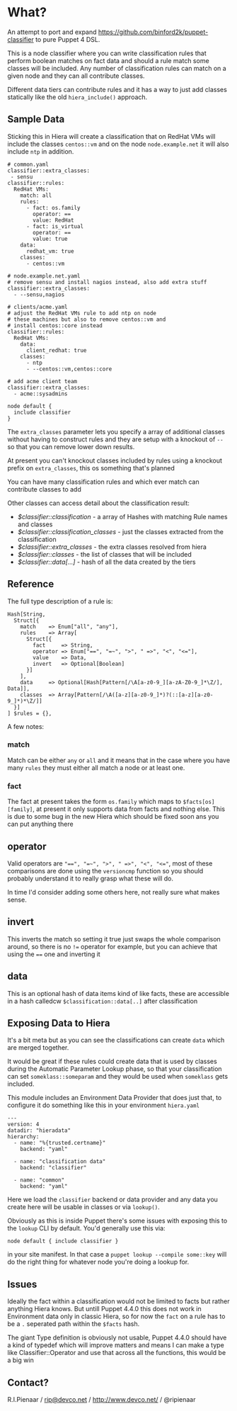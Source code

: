 What?
=====

An attempt to port and expand https://github.com/binford2k/puppet-classifier to pure Puppet 4 DSL.

This is a node classifier where you can write classification rules that perform boolean matches on
fact data and should a rule match some classes will be included.  Any number of classification
rules can match on a given node and they can all contribute classes.

Different data tiers can contribute rules and it has a way to just add classes statically like
the old `hiera_include()` approach.

Sample Data
-----------

Sticking this in Hiera will create a classification that on RedHat VMs will include the classes `centos::vm` and on the node `node.example.net` it will also include `ntp` in addition.

```
# common.yaml
classifier::extra_classes:
 - sensu
classifier::rules:
  RedHat VMs:
    match: all
    rules:
      - fact: os.family
        operator: ==
        value: RedHat
      - fact: is_virtual
        operator: ==
        value: true
    data:
      redhat_vm: true
    classes:
      - centos::vm
```

```
# node.example.net.yaml
# remove sensu and install nagios instead, also add extra stuff
classifier::extra_classes:
  - --sensu,nagios
```

```
# clients/acme.yaml
# adjust the RedHat VMs rule to add ntp on node
# these machines but also to remove centos::vm and
# install centos::core instead
classifier::rules:
  RedHat VMs:
    data:
      client_redhat: true
    classes:
      - ntp
      - --centos::vm,centos::core

# add acme client team
classifier::extra_classes:
  - acme::sysadmins
```

```
node default {
  include classifier
}
```

The `extra_classes` parameter lets you specify a array of additional classes without having to construct
rules and they are setup with a knockout of `--` so that you can remove lower down results.

At present you can't knockout classes included by rules using a knockout prefix on `extra_classes`, this
os something that's planned

You can have many classification rules and which ever match can contribute classes to add

Other classes can access detail about the classification result:

  * *$classifier::classification* - a array of Hashes with matching Rule names and classes
  * *$classifier::classification_classes* - just the classes extracted from the classification
  * *$classifier::extra_classes* - the extra classes resolved from hiera
  * *$classifier::classes* - the list of classes that will be included
  * *$classifier::data[...]* - hash of all the data created by the tiers

Reference
---------

The full type description of a rule is:

```
Hash[String,
  Struct[{
    match    => Enum["all", "any"],
    rules    => Array[
      Struct[{
        fact     => String,
        operator => Enum["==", "=~", ">", " =>", "<", "<="],
        value    => Data,
        invert   => Optional[Boolean]
      }]
    ],
    data     => Optional[Hash[Pattern[/\A[a-z0-9_][a-zA-Z0-9_]*\Z/], Data]],
    classes  => Array[Pattern[/\A([a-z][a-z0-9_]*)?(::[a-z][a-z0-9_]*)*\Z/]]
  }]
] $rules = {},
```

A few notes:

### match
Match can be either `any` or `all` and it means that in the case where you have many `rules`
they must either all match a node or at least one.

### fact
The fact at present takes the form `os.family` which maps to `$facts[os][family]`, at present it
only supports data from facts and nothing else.  This is due to some bug in the new Hiera which
should be fixed soon ans you can put anything there

## operator
Valid operators are `"==", "=~", ">", " =>", "<", "<="`, most of these comparisons are done using
the `versioncmp` function so you should probably understand it to really grasp what these will do.

In time I'd consider adding some others here, not really sure what makes sense.

## invert
This inverts the match so setting it true just swaps the whole comparison around, so there is no
`!=` operator for example, but you can achieve that using the `==` one and inverting it

## data
This is an optional hash of data items kind of like facts, these are accessible in a hash calledcw
`$classification::data[..]` after classification

Exposing Data to Hiera
----------------------

It's a bit meta but as you can see the classifications can create `data` which are merged together.

It would be great if these rules could create data that is used by classes during the Automatic
Parameter Lookup phase, so that your classification can set `someklass::someparam` and they would
be used when `someklass` gets included.

This module includes an Environment Data Provider that does just that, to configure it do something
like this in your environment `hiera.yaml`

```
---
version: 4
datadir: "hieradata"
hierarchy:
  - name: "%{trusted.certname}"
    backend: "yaml"

  - name: "classification data"
    backend: "classifier"

  - name: "common"
    backend: "yaml"
```

Here we load the `classifier` backend or data provider and any data you create here will be usable
in classes or via `lookup()`.

Obviously as this is inside Puppet there's some issues with exposing this to the `lookup` CLI by
default.  You'd generally use this via:

```
node default { include classifier }
```

in your site manifest.  In that case a `puppet lookup --compile some::key` will do the right thing
for whatever node you're doing a lookup for.

Issues
------

Ideally the fact within a classification would not be limited to facts but rather anything
Hiera knows.  But untill Puppet 4.4.0  this does not work in Environment data only in classic
Hiera, so for now the `fact` on a rule has to be a `.` seperated path within the `$facts`
hash.

The giant Type definition is obviously not usable, Puppet 4.4.0 should have a kind of typedef
which will improve matters and means I can make a type like Classifier::Operator and use that
across all the functions, this would be a big win

Contact?
--------

R.I.Pienaar / rip@devco.net / http://www.devco.net/ / @ripienaar
